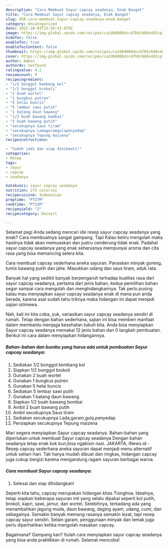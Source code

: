 ```yaml
---
description: "Cara Membuat Sayur capcay seadanya, Enak Banget"
title: "Cara Membuat Sayur capcay seadanya, Enak Banget"
slug: 956-cara-membuat-sayur-capcay-seadanya-enak-banget
category: Uncategorized
date: 2022-10-03T23:58:43.079Z
image: https://img-global.cpcdn.com/recipes/ca2db000bdcc47b9/680x482cq70/sayur-capcay-seadanya-foto-resep-utama.jpg
hideToc: false
enableToc: true
enableTocContent: false
thumbnail: https://img-global.cpcdn.com/recipes/ca2db000bdcc47b9/680x482cq70/sayur-capcay-seadanya-foto-resep-utama.jpg
cover: https://img-global.cpcdn.com/recipes/ca2db000bdcc47b9/680x482cq70/sayur-capcay-seadanya-foto-resep-utama.jpg
author: Admin
authorAv: notfound
ratingvalue: 4.2
reviewcount: 9
recipeingredient:
- "1/2 bonggol kembang kol"
- "1/2 bonggol brokoli"
- "2 buah wortel"
- "1 bungkus putren"
- "5 helai buncis"
- "5 lembar sawi putih"
- "1 batang daun bawang"
- "1/2 buah bawang bombai"
- "2 buah bawang putih"
- "secukupnya Saus tiram"
- "secukupnya Ladagaramgulapenyedap"
- "secukupnya Tepung maizena"
recipeinstructions:

- "Sudah jadi dan siap dinikmati!"
categories:
- Resep
tags:
- sayur
- capcay
- seadanya

katakunci: sayur capcay seadanya 
nutrition: 273 calories
recipecuisine: Indonesian
preptime: "PT37M"
cooktime: "PT31M"
recipeyield: "2"
recipecategory: Dessert

---
```



Selamat pagi Anda sedang mencari ide resep sayur capcay seadanya yang enak? Cara membuatnya sangat gampang. Tapi Kalau keliru mengolah maka hasilnya tidak akan memuaskan dan justru cenderung tidak enak. Padahal sayur capcay seadanya yang enak seharusnya mempunyai aroma dan cita rasa yang bisa memancing selera kita.


Cara membuat capcay sederhana aneka sayuran. Panaskan minyak goreng, tumis bawang putih dan jahe. Masukkan udang dan saus tiram, aduk rata.

Banyak hal yang sedikit banyak berpengaruh terhadap kualitas rasa dari sayur capcay seadanya, pertama dari jenis bahan, kedua pemilihan bahan segar sampai cara mengolah dan menghidangkannya. Tak perlu pusing kalau mau menyiapkan sayur capcay seadanya enak di mana pun anda berada, karena asal sudah tahu triknya maka hidangan ini dapat menjadi sajian istimewa.


Nah, kali ini kita coba, yuk, variasikan sayur capcay seadanya sendiri di rumah. Tetap dengan bahan sederhana, sajian ini bisa memberi manfaat dalam membantu menjaga kesehatan tubuh kita. Anda bisa menyiapkan Sayur capcay seadanya memakai 12 jenis bahan dan 0 langkah pembuatan. Berikut ini cara dalam menyiapkan hidangannya.

<!--inarticleads1-->

##### Bahan-bahan dan bumbu yang harus ada untuk pembuatan Sayur capcay seadanya:

1. Sediakan 1/2 bonggol kembang kol
1. Siapkan 1/2 bonggol brokoli
1. Gunakan 2 buah wortel
1. Gunakan 1 bungkus putren
1. Gunakan 5 helai buncis
1. Sediakan 5 lembar sawi putih
1. Gunakan 1 batang daun bawang
1. Siapkan 1/2 buah bawang bombai
1. Ambil 2 buah bawang putih
1. Ambil secukupnya Saus tiram
1. Sediakan secukupnya Lada,garam,gula,penyedap
1. Persiapkan secukupnya Tepung maizena


Mari segera menyiapkan Sayur capcay seadanya. Bahan-bahan yang diperlukan untuk membuat Sayur capcay seadanya Dengan bahan seadanya tetap enak kok bun,bisa ngabisin nasi. JAKARTA, iNews.id - Resep capcay sederhana aneka sayuran dapat menjadi menu alternatif untuk sehari-hari. Tak hanya mudah dibuat dan ringkas, hidangan capcay juga cukup bergizi karena mengandung ragam sayuran berbagai warna. 

<!--inarticleads2-->

##### Cara membuat Sayur capcay seadanya:


1. Selesai dan siap dihidangkan!

Seperti kita tahu, capcay merupakan hidangan khas Tionghoa. Idealnya, tetap siapkan beberapa sayuran inti yang selalu dipakai seperti kol putih, brokoli, kapri, sawi, jamur, dan wortel. Selebihnya, terkadang ada yang menambahkan jagung muda, daun bawang, daging ayam, udang, cumi, dan sebagainya. Semakin banyak memang rasanya semakin lezat, tapi resep capcay sayur sendiri. Selain garam, penggunaan minyak dan lemak juga perlu diperhatikan ketika mengolah masakan capcay. 

Bagaimana? Gampang kan? Itulah cara menyiapkan sayur capcay seadanya yang bisa anda praktikkan di rumah. Selamat mencoba!
